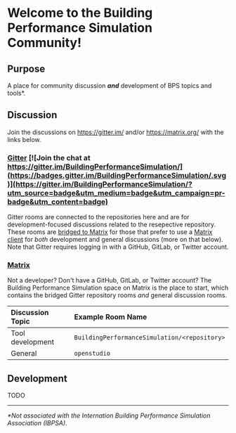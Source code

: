 # Welcome to the Building Performance Simulation Community!

## Purpose

A place for community discussion ___and___ development of BPS topics and tools*.

## Discussion

Join the discussions on https://gitter.im/ and/or https://matrix.org/ with the links below.

### [Gitter](https://gitter.im/BuildingPerformanceSimulation/) [![Join the chat at https://gitter.im/BuildingPerformanceSimulation/](https://badges.gitter.im/BuildingPerformanceSimulation/.svg)](https://gitter.im/BuildingPerformanceSimulation/?utm_source=badge&utm_medium=badge&utm_campaign=pr-badge&utm_content=badge)

Gitter rooms are connected to the repositories here and are for development-focused discussions related to the resepective repository. 
These rooms are [bridged to Matrix](https://matrix.org/bridges/#gitter) for those that prefer to use a [Matrix client](https://matrix.org/clients/) for _both_ development and general discussions (more on that below).
Note that Gitter requires logging in with a GitHub, GitLab, or Twitter account.

### [Matrix](https://matrix.to/#/!iUhfZAniiNyVtVFPvY:matrix.org?via=matrix.org) 

Not a developer? Don't have a GitHub, GitLab, or Twitter account? 
The Building Performance Simulation space on Matrix is the place to start, which contains the bridged Gitter repository rooms _and_ general discussion rooms.

Discussion Topic | Example Room Name
:- | :-
Tool development | `BuildingPerformanceSimulation/<repository>`
General | `openstudio`

## Development

TODO

---
_*Not associated with the Internation Building Performance Simulation Association (IBPSA)._


<!--

**Here are some ideas to get you started:**

🙋‍♀️ A short introduction - what is your organization all about?
🌈 Contribution guidelines - how can the community get involved?
👩‍💻 Useful resources - where can the community find your docs? Is there anything else the community should know?
🍿 Fun facts - what does your team eat for breakfast?
🧙 Remember, you can do mighty things with the power of [Markdown](https://guides.github.com/features/mastering-markdown/)
-->
